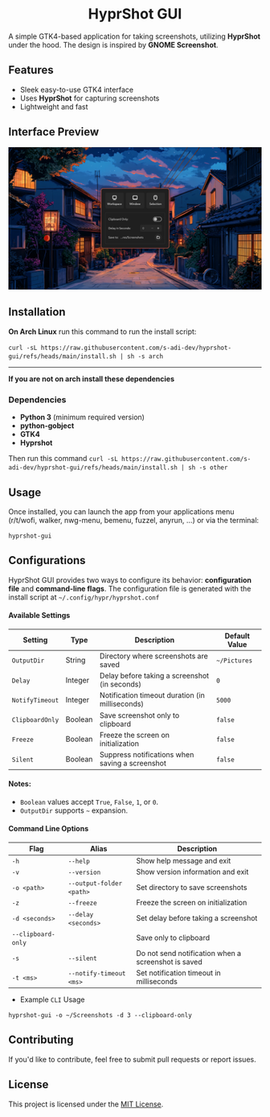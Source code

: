 <h1 align="center">HyprShot GUI</h1>

A simple GTK4-based application for taking screenshots, utilizing **HyprShot** under the hood. The design is inspired by **GNOME Screenshot**.

## Features
- Sleek easy-to-use GTK4 interface
- Uses **HyprShot** for capturing screenshots
- Lightweight and fast

## Interface Preview
![Main Interface](assets/interface.png)

## Installation
**On Arch Linux** run this command to run the install script:

`curl -sL https://raw.githubusercontent.com/s-adi-dev/hyprshot-gui/refs/heads/main/install.sh | sh -s arch`

---

**If you are not on arch install these dependencies**

### Dependencies
- **Python 3** (minimum required version)
- **python-gobject**
- **GTK4**
- **Hyprshot**

Then run this command
`curl -sL https://raw.githubusercontent.com/s-adi-dev/hyprshot-gui/refs/heads/main/install.sh | sh -s other`

## Usage
Once installed, you can launch the app from your applications menu (r/t/wofi, walker, nwg-menu, bemenu, fuzzel, anyrun, ...) or via the terminal:

```
hyprshot-gui
```

## Configurations
HyprShot GUI provides two ways to configure its behavior: **configuration file** and **command-line flags**.
The configuration file is generated with the install script at `~/.config/hypr/hyprshot.conf`

#### Available Settings
| Setting        | Type    | Description                                      | Default Value  |
|----------------|---------|--------------------------------------------------|----------------|
| `OutputDir`    | String  | Directory where screenshots are saved            | `~/Pictures`   |
| `Delay`        | Integer | Delay before taking a screenshot (in seconds)    | `0`            |
| `NotifyTimeout`| Integer | Notification timeout duration (in milliseconds)  | `5000`         |
| `ClipboardOnly`| Boolean | Save screenshot only to clipboard                | `false`        |
| `Freeze`       | Boolean | Freeze the screen on initialization              | `false`        |
| `Silent`       | Boolean | Suppress notifications when saving a screenshot  | `false`        |

#### Notes:
- `Boolean` values accept `True`, `False`, `1`, or `0`.
- `OutputDir` supports `~` expansion.

#### Command Line Options

| Flag | Alias | Description |
|------|-------|-------------|
| `-h` | `--help` | Show help message and exit |
| `-v` | `--version` | Show version information and exit |
| `-o <path>` | `--output-folder <path>` | Set directory to save screenshots |
| `-z` | `--freeze` | Freeze the screen on initialization |
| `-d <seconds>` | `--delay <seconds>` | Set delay before taking a screenshot |
| `--clipboard-only` | | Save only to clipboard |
| `-s` | `--silent` | Do not send notification when a screenshot is saved |
| `-t <ms>` | `--notify-timeout <ms>` | Set notification timeout in milliseconds |

- Example `CLI` Usage
```
hyprshot-gui -o ~/Screenshots -d 3 --clipboard-only
```
## Contributing
If you'd like to contribute, feel free to submit pull requests or report issues.

## License
This project is licensed under the [MIT License](./LICENSE).

